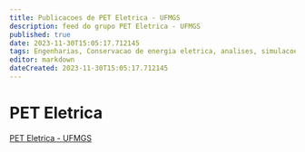 ```yaml
---
title: Publicacoes de PET Eletrica - UFMGS 
description: feed do grupo PET Eletrica - UFMGS
published: true
date: 2023-11-30T15:05:17.712145
tags: Engenharias, Conservacao de energia eletrica, analises, simulacoes, otimizacoes, circuitos eletricos
editor: markdown
dateCreated: 2023-11-30T15:05:17.712145
---
```


# PET Eletrica
[PET Eletrica - UFMGS](/grupo/108PETEletricaUFMGS)